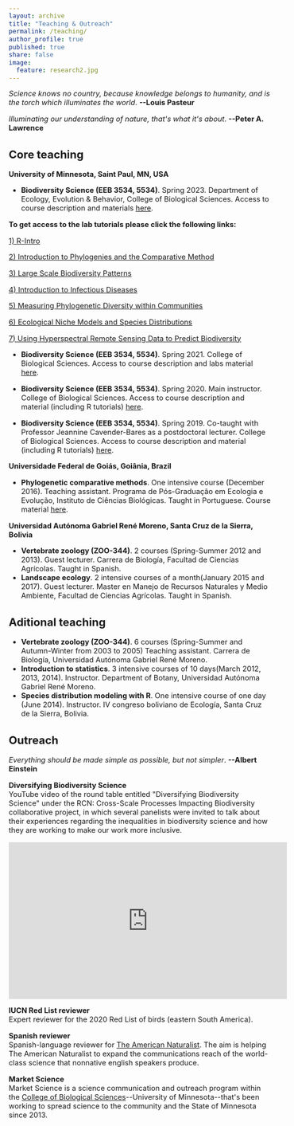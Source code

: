 ```yaml
---
layout: archive
title: "Teaching & Outreach"
permalink: /teaching/
author_profile: true
published: true
share: false
image: 
  feature: research2.jpg
---
```


<style type="text/css">
  body{
  font-size: 11pt;
}
</style>

_Science knows no country, because knowledge belongs to humanity, and is the torch which illuminates the world_. __--Louis Pasteur__ 

_Illuminating our understanding of nature, that's what it's about_. __--Peter A. Lawrence__

## Core teaching
__University of Minnesota, Saint Paul, MN, USA__

* __Biodiversity Science (EEB 3534, 5534)__. Spring 2023. Department of Ecology, Evolution & Behavior, College of Biological Sciences. Access to course description and materials [here](https://github.com/jesusNPL/BiodiversityScience). 

__To get access to the lab tutorials please click the following links:__ 
<p style="text-decoration:underline;"><a href="/files/lab_0_R-Intro.html">1) R-Intro</a></p>
<p style="text-decoration:underline;"><a href="/files/lab_1_Intro_PCM.html">2) Introduction to Phylogenies and the Comparative Method</a></p>
<p style="text-decoration:underline;"><a href="/files/lab_2_Large_scale.html">3) Large Scale Biodiversity Patterns</a></p>
<p style="text-decoration:underline;"><a href="/files/lab_3_Infectious_diseases.html">4) Introduction to Infectious Diseases</a></p>
<p style="text-decoration:underline;"><a href="/files/lab_4_metrics_biodiversity.html">5) Measuring Phylogenetic Diversity within Communities</a></p>
<p style="text-decoration:underline;"><a href="/files/lab_5_ENM-SDM.html">6) Ecological Niche Models and Species Distributions</a></p>
<p style="text-decoration:underline;"><a href="/files/lab_6_RS_Spectra.html">7) Using Hyperspectral Remote Sensing Data to Predict Biodiversity</a></p>

* __Biodiversity Science (EEB 3534, 5534)__. Spring 2021. College of Biological Sciences. Access to course description and labs material [here](https://github.com/jesusNPL/BiodiversityScience/tree/master/Spring2021).

* __Biodiversity Science (EEB 3534, 5534)__. Spring 2020. Main instructor. College of Biological Sciences. Access to course description and material (including R tutorials) [here](https://github.com/jesusNPL/BiodiversityScience/tree/master/Spring2020).

* __Biodiversity Science (EEB 3534, 5534)__. Spring 2019. Co-taught with Professor Jeannine Cavender-Bares as a postdoctoral lecturer. College of Biological Sciences. Access to course description and material (including R tutorials) [here](https://github.com/jesusNPL/BiodiversityScience/tree/master/Spring2019).   

__Universidade Federal de Goiás, Goiânia, Brazil__
* __Phylogenetic comparative methods__. One intensive course (December 2016). Teaching assistant. Programa de Pós-Graduação em Ecologia e Evolução, Instituto de Ciências Biológicas. Taught in Portuguese. Course material [here](https://dinizfilho.wixsite.com/dinizfilholab/phylogenetic-comparative-methods).   

__Universidad Autónoma Gabriel René Moreno, Santa Cruz de la Sierra, Bolivia__
* __Vertebrate zoology (ZOO-344)__. 2 courses (Spring-Summer 2012 and 2013). Guest lecturer. Carrera de Biología, Facultad de Ciencias Agrícolas. Taught in Spanish.
* __Landscape ecology__. 2 intensive courses of a month(January 2015 and 2017). Guest lecturer. Master en Manejo de Recursos Naturales y Medio Ambiente, Facultad de Ciencias Agrícolas. Taught in Spanish.

## Aditional teaching
* __Vertebrate zoology (ZOO-344)__. 6 courses (Spring-Summer and Autumn-Winter from 2003 to 2005) Teaching assistant. Carrera de Biología, Universidad Autónoma Gabriel René Moreno.   
* __Introduction to statistics__. 3 intensive courses of 10 days(March 2012, 2013, 2014). Instructor. Department of Botany, Universidad Autónoma Gabriel René Moreno.   
* __Species distribution modeling with R__. One intensive course of one day (June 2014). Instructor. IV congreso boliviano de Ecología, Santa Cruz de la Sierra, Bolivia.

## Outreach
_Everything should be made simple as possible, but not simpler_. __--Albert Einstein__

__Diversifying Biodiversity Science__   
YouTube video of the round table entitled "Diversifying Biodiversity Science" under the RCN: Cross-Scale Processes Impacting Biodiversity collaborative project, in which several panelists were invited to talk about their experiences regarding the inequalities in biodiversity science and how they are working to make our work more inclusive.

<p align = center>

<iframe width="560" height="315" src="https://www.youtube.com/embed/CYlt3bMIsEs" title="YouTube video player" frameborder="0" allow="accelerometer; autoplay; clipboard-write; encrypted-media; gyroscope; picture-in-picture" allowfullscreen></iframe>

</p>

__IUCN Red List reviewer__   
Expert reviewer for the 2020 Red List of birds (eastern South America).   

__Spanish reviewer__   
Spanish-language reviewer for [The American Naturalist](https://amnat.org/home.html). The aim is helping The American Naturalist to expand the communications reach of the world-class science that nonnative english speakers produce.   

__Market Science__   
Market Science is a science communication and outreach program within the [College of Biological Sciences](https://cbs.umn.edu)--University of Minnesota--that's been working to spread science to the community and the State of Minnesota since 2013.
